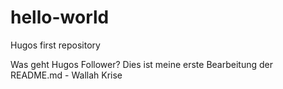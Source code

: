 # hello-world
Hugos first repository


Was geht Hugos Follower? Dies ist meine erste Bearbeitung der README.md - Wallah Krise
